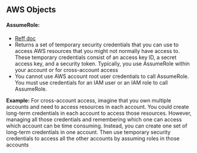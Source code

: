 ## AWS Objects

#### AssumeRole:
- [Reff doc](https://docs.aws.amazon.com/STS/latest/APIReference/API_AssumeRole.html)
- Returns a set of temporary security credentials that you can use to access AWS resources that you might not normally have access to. These temporary credentials consist of an access key ID, a secret access key, and a security token. Typically, you use AssumeRole within your account or for cross-account access
- You cannot use AWS account root user credentials to call AssumeRole. You must use credentials for an IAM user or an IAM role to call AssumeRole.

**Example:** For cross-account access, imagine that you own multiple accounts and need to access resources in each account. You could create long-term credentials in each account to access those resources. However, managing all those credentials and remembering which one can access which account can be time consuming. Instead, you can create one set of long-term credentials in one account. Then use temporary security credentials to access all the other accounts by assuming roles in those accounts
